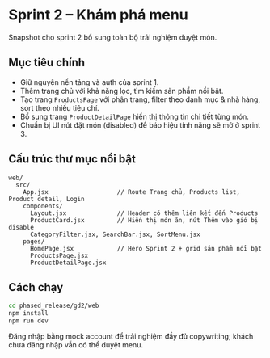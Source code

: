 # Sprint 2 – Khám phá menu

Snapshot cho sprint 2 bổ sung toàn bộ trải nghiệm duyệt món.

## Mục tiêu chính
- Giữ nguyên nền tảng và auth của sprint 1.
- Thêm trang chủ với khả năng lọc, tìm kiếm sản phẩm nổi bật.
- Tạo trang `ProductsPage` với phân trang, filter theo danh mục & nhà hàng, sort theo nhiều tiêu chí.
- Bổ sung trang `ProductDetailPage` hiển thị thông tin chi tiết từng món.
- Chuẩn bị UI nút đặt món (disabled) để báo hiệu tính năng sẽ mở ở sprint 3.

## Cấu trúc thư mục nổi bật
```
web/
  src/
    App.jsx                   // Route Trang chủ, Products list, Product detail, Login
    components/
      Layout.jsx              // Header có thêm liên kết đến Products
      ProductCard.jsx         // Hiển thị món ăn, nút Thêm vào giỏ bị disable
      CategoryFilter.jsx, SearchBar.jsx, SortMenu.jsx
    pages/
      HomePage.jsx            // Hero Sprint 2 + grid sản phẩm nổi bật
      ProductsPage.jsx
      ProductDetailPage.jsx
```

## Cách chạy
```bash
cd phased_release/gd2/web
npm install
npm run dev
```

Đăng nhập bằng mock account để trải nghiệm đầy đủ copywriting; khách chưa đăng nhập vẫn có thể duyệt menu.
